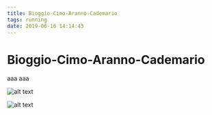 ```yaml
---
title: Bioggio-Cimo-Aranno-Cademario 
tags: running
date: 2019-06-16 14:14:43
---
```

# Bioggio-Cimo-Aranno-Cademario 
aaa
aaa

![alt text](/images/2019/20190616-activity-image.jpg "Image")


![alt text](/images/2019/20190616-activity-map.png "map")
